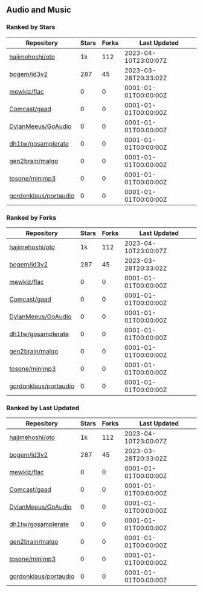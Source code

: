 ## Audio and Music

### Ranked by Stars

| Repository | Stars | Forks | Last Updated |
|------------|-------|-------|--------------|
| [hajimehoshi/oto](https://github.com/hajimehoshi/oto) | 1k | 112 | 2023-04-10T23:00:07Z |
| [bogem/id3v2](https://github.com/bogem/id3v2) | 287 | 45 | 2023-03-28T20:33:02Z |
| [mewkiz/flac](https://github.com/mewkiz/flac) | 0 | 0 | 0001-01-01T00:00:00Z |
| [Comcast/gaad](https://github.com/Comcast/gaad) | 0 | 0 | 0001-01-01T00:00:00Z |
| [DylanMeeus/GoAudio](https://github.com/DylanMeeus/GoAudio) | 0 | 0 | 0001-01-01T00:00:00Z |
| [dh1tw/gosamplerate](https://github.com/dh1tw/gosamplerate) | 0 | 0 | 0001-01-01T00:00:00Z |
| [gen2brain/malgo](https://github.com/gen2brain/malgo) | 0 | 0 | 0001-01-01T00:00:00Z |
| [tosone/minimp3](https://github.com/tosone/minimp3) | 0 | 0 | 0001-01-01T00:00:00Z |
| [gordonklaus/portaudio](https://github.com/gordonklaus/portaudio) | 0 | 0 | 0001-01-01T00:00:00Z |

### Ranked by Forks

| Repository | Stars | Forks | Last Updated |
|------------|-------|-------|--------------|
| [hajimehoshi/oto](https://github.com/hajimehoshi/oto) | 1k | 112 | 2023-04-10T23:00:07Z |
| [bogem/id3v2](https://github.com/bogem/id3v2) | 287 | 45 | 2023-03-28T20:33:02Z |
| [mewkiz/flac](https://github.com/mewkiz/flac) | 0 | 0 | 0001-01-01T00:00:00Z |
| [Comcast/gaad](https://github.com/Comcast/gaad) | 0 | 0 | 0001-01-01T00:00:00Z |
| [DylanMeeus/GoAudio](https://github.com/DylanMeeus/GoAudio) | 0 | 0 | 0001-01-01T00:00:00Z |
| [dh1tw/gosamplerate](https://github.com/dh1tw/gosamplerate) | 0 | 0 | 0001-01-01T00:00:00Z |
| [gen2brain/malgo](https://github.com/gen2brain/malgo) | 0 | 0 | 0001-01-01T00:00:00Z |
| [tosone/minimp3](https://github.com/tosone/minimp3) | 0 | 0 | 0001-01-01T00:00:00Z |
| [gordonklaus/portaudio](https://github.com/gordonklaus/portaudio) | 0 | 0 | 0001-01-01T00:00:00Z |

### Ranked by Last Updated

| Repository | Stars | Forks | Last Updated |
|------------|-------|-------|--------------|
| [hajimehoshi/oto](https://github.com/hajimehoshi/oto) | 1k | 112 | 2023-04-10T23:00:07Z |
| [bogem/id3v2](https://github.com/bogem/id3v2) | 287 | 45 | 2023-03-28T20:33:02Z |
| [mewkiz/flac](https://github.com/mewkiz/flac) | 0 | 0 | 0001-01-01T00:00:00Z |
| [Comcast/gaad](https://github.com/Comcast/gaad) | 0 | 0 | 0001-01-01T00:00:00Z |
| [DylanMeeus/GoAudio](https://github.com/DylanMeeus/GoAudio) | 0 | 0 | 0001-01-01T00:00:00Z |
| [dh1tw/gosamplerate](https://github.com/dh1tw/gosamplerate) | 0 | 0 | 0001-01-01T00:00:00Z |
| [gen2brain/malgo](https://github.com/gen2brain/malgo) | 0 | 0 | 0001-01-01T00:00:00Z |
| [tosone/minimp3](https://github.com/tosone/minimp3) | 0 | 0 | 0001-01-01T00:00:00Z |
| [gordonklaus/portaudio](https://github.com/gordonklaus/portaudio) | 0 | 0 | 0001-01-01T00:00:00Z |

